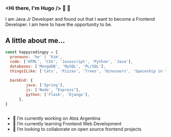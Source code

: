### <Hi there, I'm Hugo /> 👋 🌱

I am Java Jr Developer and found out that I want to become a Frontend Developer. I am here to have the opportunity to be.

## A little about me...

```javascript
const happycodingpy = {
  pronouns: 'he' | 'him',
  code: ['HTML', 'CSS', 'Javascript', 'Python', 'Java'],
  databases: ['MongoDB', 'MySQL', 'PL/SQL'],
  thingsILike: ['Cats', 'Pizzas', 'Trees', 'Dinosaurs', 'Spaceship in the universe'],
  
  backEnd: {
         java: ['Spring'],
         js: ['Node', "Express"],
         python: ['Flask', 'Django'],
      },
}  
  
```

- 🔭 I’m currently working on Atos Argentina
- 🌱 I’m currently learning Frontend Web Development
- 👯 I’m looking to collaborate on open source frontend projects


<!--
**happycodingpy/happycodingpy** is a ✨ _special_ ✨ repository because its `README.md` (this file) appears on your GitHub profile.

Here are some ideas to get you started:

- 🔭 I’m currently working on ...
- 🌱 I’m currently learning ...
- 👯 I’m looking to collaborate on ...
- 🤔 I’m looking for help with ...
- 💬 Ask me about ...
- 📫 How to reach me: ...
- 😄 Pronouns: ...
- ⚡ Fun fact: ...
-->
